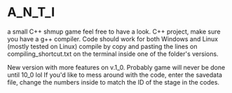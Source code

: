 # A_N_T_I
a small C++ shmup game
feel free to have a look.
C++ project, make sure you have a g++ compiler. Code should work for both Windows and Linux (mostly tested on Linux)
compile by copy and pasting the lines on compiling_shortcut.txt on the terminal inside one of the folder's versions.

New version with more features on v.1_0. Probably game will never be done until 10_0 lol
If you'd like to mess around with the code, enter the savedata file, change the numbers inside to match the ID of the stage in the codes.
